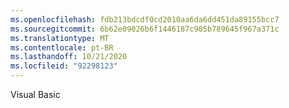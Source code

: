 ```yaml
---
ms.openlocfilehash: fdb213bdcdf0cd2010aa6da6dd451da89155bcc7
ms.sourcegitcommit: 6b62e09026b6f1446187c905b789645f967a371c
ms.translationtype: MT
ms.contentlocale: pt-BR
ms.lasthandoff: 10/21/2020
ms.locfileid: "92298123"
---
```

Visual Basic